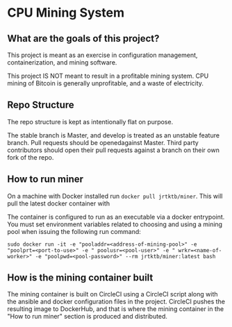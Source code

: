 CPU Mining System
=================

What are the goals of this project?
-----------------------------------

This project is meant as an exercise in configuration management, containerization, and mining software.

This project IS NOT meant to result in a profitable mining system. CPU mining of Bitcoin is generally unprofitable, and a waste of electricity.

Repo Structure
--------------

The repo structure is kept as intentionally flat on purpose.

The stable branch is Master, and develop is treated as an unstable feature branch. Pull requests should be openedagainst Master. Third party contributors should open their pull requests against a branch on their own fork of the repo.

How to run miner
----------------

On a machine with Docker installed run `docker pull jrtktb/miner`. This will pull the latest docker container with 

The container is configured to run as an executable via a docker entrypoint. You must set environment variables related to choosing and using a mining pool when issuing the following run command:

`sudo docker run -it -e "pooladdr=<address-of-mining-pool>" -e "poolprt=<port-to-use>" -e " poolusr=<pool-user>" -e " wrkr=<name-of-worker>" -e "poolpwd=<pool-password>" --rm jrtktb/miner:latest bash`

How is the mining container built
---------------------------------

The mining container is built on CircleCI using a CircleCI script along with the ansible and docker configuration files in the project. CircleCI pushes the resulting image to DockerHub, and that is where the mining container in the "How to run miner" section is produced and distributed.

